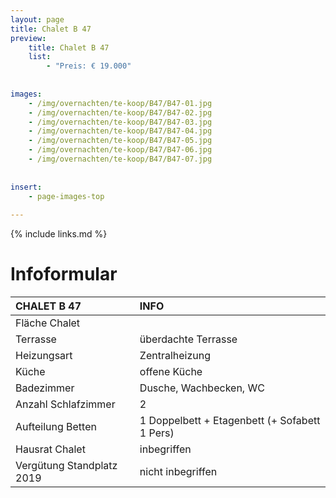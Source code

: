 ```yaml
---
layout: page
title: Chalet B 47
preview: 
    title: Chalet B 47
    list:
        - "Preis: € 19.000"
        
        
images:
    - /img/overnachten/te-koop/B47/B47-01.jpg
    - /img/overnachten/te-koop/B47/B47-02.jpg
    - /img/overnachten/te-koop/B47/B47-03.jpg
    - /img/overnachten/te-koop/B47/B47-04.jpg
    - /img/overnachten/te-koop/B47/B47-05.jpg
    - /img/overnachten/te-koop/B47/B47-06.jpg
    - /img/overnachten/te-koop/B47/B47-07.jpg
    
    
insert:
    - page-images-top
    
---
```


{% include links.md %}



# Infoformular 

CHALET B 47                 | INFO        | 
:---------------------------|:------------|
Fläche Chalet               |
Terrasse                    |überdachte Terrasse  
Heizungsart                 |Zentralheizung
Küche                       |offene Küche
Badezimmer                  |Dusche, Wachbecken, WC
Anzahl Schlafzimmer         |2
Aufteilung Betten           |1 Doppelbett + Etagenbett (+ Sofabett 1 Pers)
Hausrat Chalet              |inbegriffen
Vergütung Standplatz 2019   |nicht inbegriffen

